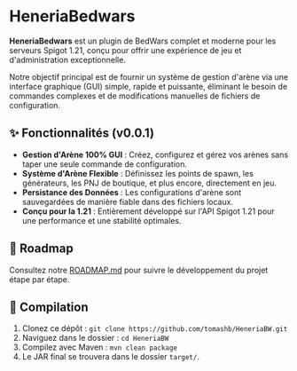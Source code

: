 # HeneriaBedwars

**HeneriaBedwars** est un plugin de BedWars complet et moderne pour les serveurs Spigot 1.21, conçu pour offrir une expérience de jeu et d'administration exceptionnelle.

Notre objectif principal est de fournir un système de gestion d'arène via une interface graphique (GUI) simple, rapide et puissante, éliminant le besoin de commandes complexes et de modifications manuelles de fichiers de configuration.

## ✨ Fonctionnalités (v0.0.1)

- **Gestion d'Arène 100% GUI** : Créez, configurez et gérez vos arènes sans taper une seule commande de configuration.
- **Système d'Arène Flexible** : Définissez les points de spawn, les générateurs, les PNJ de boutique, et plus encore, directement en jeu.
- **Persistance des Données** : Les configurations d'arène sont sauvegardées de manière fiable dans des fichiers locaux.
- **Conçu pour la 1.21** : Entièrement développé sur l'API Spigot 1.21 pour une performance et une stabilité optimales.

## 🚀 Roadmap

Consultez notre [ROADMAP.md](ROADMAP.md) pour suivre le développement du projet étape par étape.

## 🔧 Compilation

1.  Clonez ce dépôt : `git clone https://github.com/tomashb/HeneriaBW.git`
2.  Naviguez dans le dossier : `cd HeneriaBW`
3.  Compilez avec Maven : `mvn clean package`
4.  Le JAR final se trouvera dans le dossier `target/`.

